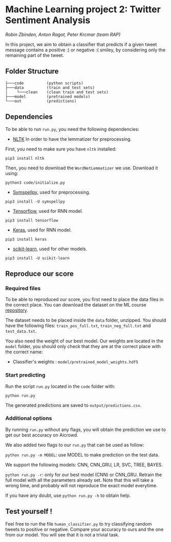 # Machine Learning project 2: Twitter Sentiment Analysis
_Robin Zbinden, Anton Ragot, Peter Krcmar (team RAP)_

In this project, we aim to obtain a classifier that predicts if a given tweet message contains a positive :) or negative :( smiley, by considering only the remaining part of the tweet.

## Folder Structure

```
├───code          (python scripts)
├───data          (train and test sets)
│    └───clean    (clean train and test sets)
├───model         (pretrained models)
└───out           (predictions)

```

## Dependencies

To be able to run `run.py`, you need the following dependencies:

 - [NLTK](https://www.nltk.org/) In order to have the lemmatizer for preprocessing.
 
 First, you need to make sure you have `nltk` installed:
 ```
 pip3 install nltk
 ```
 Then, you need to download the `WordNetLemmatizer` we use. Download it using:
 ```
 python3 code/initialize.py
 ```
  
 - [Symspellpy](https://pypi.org/project/symspellpy/), used for preprocessing.
 ```
 pip3 install -U symspellpy
 ```
 
 - [Tensorflow](https://www.tensorflow.org/), used for RNN model.
 ```
 pip3 install tensorflow
 ```
 
- [Keras](https://keras.io/), used for RNN model.
```
pip3 install keras
```

- [scikit-learn](https://scikit-learn.org/stable/index.html), used for other models.
```
pip3 install -U scikit-learn
```

## Reproduce our score

### Required files

To be able to reproduced our score, you first need to place the data files in the correct place. You can download the dataset on the ML course [repository](https://github.com/epfml/ML_course/tree/master/projects/project2/project_text_classification/Datasets).

The dataset needs to be placed inside the `data` folder, unzipped. You should have the following files: `train_pos_full.txt`, `train_neg_full.txt` and `test_data.txt`.

You also need the weight of our best model. Our weights are located in the `model` folder, you should only check that they are at the correct place with the correct name:
- Classifier's weights : `model/pretrained_model_weights.hdf5`

### Start predicting

Run the script `run.py` located in the `code` folder with: 

```python run.py```

The generated predictions are saved to `output/predictions.csv`.

### Additional options

By running `run.py` without any flags, you will obtain the prediction we use to get our best accuracy on Aicrowd.

We also added two flags to our `run.py` that can be used as follow:

`python run.py -m MODEL`: use MODEL to make prediction on the test data.

We support the following models:  CNN, CNN_GRU, LR, SVC, TREE, BAYES.

`python run.py -r`: only for our best model (CNN) or CNN_GRU. Retrain the full model with all the parameters already set. Note that this will take a wrong time, and probably will not reproduce the exact model everytime.

If you have any doubt, use `python run.py -h` to obtain help.

## Test yourself !

Feel free to run the file `human_classifier.py` to try classifying random tweets to positive or negative. Compare your accuracy to ours and the one from our model. You will see that it is not a trivial task.
